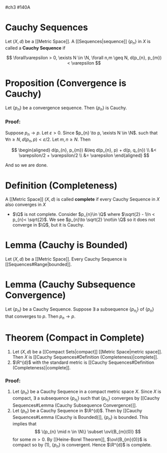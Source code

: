 #ch3 #140A
# Cauchy Sequences
Let $(X, d)$ be a [[Metric Space]]. A [[Sequences|sequence]] $\{p_{n}\}$ in $X$ is called a **Cauchy Sequence** if 

$$
\forall\varepsilon > 0, \exists N \in \N, \forall n,m \geq N, d(p_{n}, p_{m}) < \varepsilon 
$$

# Proposition (Convergence is Cauchy)
Let $\{p_{n}\}$ be a convergence sequence. Then $\{p_{n}\}$ is Cauchy. 

### Proof:
Suppose $p_{n}\to p$. Let $\varepsilon > 0$. Since $p_{n} \to p, \exists N \in \N$. such that $\forall n\geq N, d(p_{n},p) < \varepsilon/2$. Let $m,n \geq N$. Then

$$
\begin{aligned}
d(p_{n}, p_{m}) 
&\leq d(p_{n}, p) + d(p, q_{n}) \\
&< \varepsilon/2 + \varepsilon/2 \\
&= \varepsilon
\end{aligned}
$$

And so we are done. 

# Definition (Completeness)
A [[Metric Space]] $(X, d)$ is called **complete** if every Cauchy Sequence in $X$ also converges in $X$
- $\Q$ is not complete. Consider $p_{n}\in \Q$ where $\sqrt{2} - 1/n < p_{n}< \sqrt{2}$. We see $p_{n}\to \sqrt{2} \not\in \Q$ so it does not converge in $\Q$, but it is Cauchy. 

# Lemma (Cauchy is Bounded)
Let $(X, d)$ be a [[Metric Space]]. Every Cauchy Sequence is [[Sequences#Range|bounded]]. 
# Lemma (Cauchy Subsequence Convergence)
Let $\{p_{n}\}$ be a Cauchy Sequence. Suppose $\exists$ a subsequence $\{p_{n_{i}}\}$ of $\{p_{n}\}$ that converges to $p$. Then $p_{n} \to p$. 

# Theorem (Compact in Complete)
1. Let $(X, d)$ be a [[Compact Sets|compact]] [[Metric Space|metric space]]. Then $X$ is [[Cauchy Sequences#Definition (Completeness)|complete]]. 
2. $\R^{d}$ with the standard metric is [[Cauchy Sequences#Definition (Completeness)|complete]]. 

### Proof:
1. Let $\{p_{n}\}$ be a Cauchy Sequence in a compact metric space $X$. Since $X$ is compact, $\exists$ a subsequence $\{p_{n_{i}}\}$ such that $\{p_{n_{i}}\}$ converges by [[Cauchy Sequences#Lemma (Cauchy Subsequence Convergence)]]. 
2. Let $\{p_{n}\}$ be a Cauchy Sequence in $\R^{d}$. Then by [[Cauchy Sequences#Lemma (Cauchy is Bounded)]], $\{p_{n}\}$ is bounded. This implies that 
$$
\{p_{n} \mid n \in \N\} \subset \ovl{B_{m}(0)}
$$
for some $m > 0$. By [[Heine-Borel Theorem]], $\ovl{B_{m}(0)}$ is compact so by $(1)$, $\{p_{n}\}$ is convergent. Hence $\R^{d}$ is complete. 


